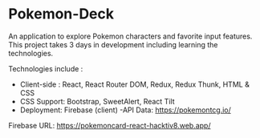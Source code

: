# Pokemon-Deck
An application to explore Pokemon characters and favorite input features. This project takes 3 days in development including learning the technologies.

Technologies include :
- Client-side : React, React Router DOM, Redux, Redux Thunk, HTML & CSS
- CSS Support: Bootstrap, SweetAlert, React Tilt
- Deployment: Firebase (client)
-API Data: https://pokemontcg.io/

Firebase URL: https://pokemoncard-react-hacktiv8.web.app/